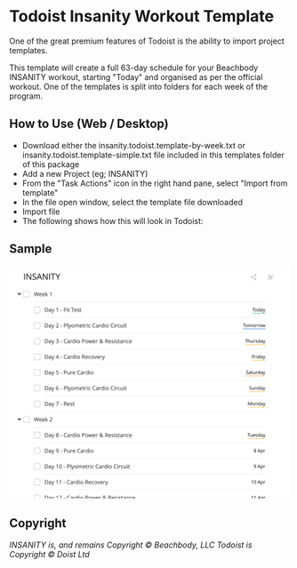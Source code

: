 # Todoist Insanity Workout Template

One of the great premium features of Todoist is the ability to import project templates.

This template will create a full 63-day schedule for your Beachbody INSANITY workout, starting "Today" and organised as per the official workout.  One of the templates is split into folders for each week of the program.

## How to Use (Web / Desktop)

* Download either the insanity.todoist.template-by-week.txt or insanity.todoist.template-simple.txt file included in this templates folder of this package
* Add a new Project (eg; INSANITY)
* From the "Task Actions" icon in the right hand pane, select "Import from template"
* In the file open window, select the template file downloaded
* Import file
* The following shows how this will look in Todoist:

## Sample

![Insanity Template](images/insanity-todist-template-example.png)

## Copyright

_INSANITY is, and remains Copyright :copyright: Beachbody, LLC_
_Todoist is Copyright :copyright: Doist Ltd_